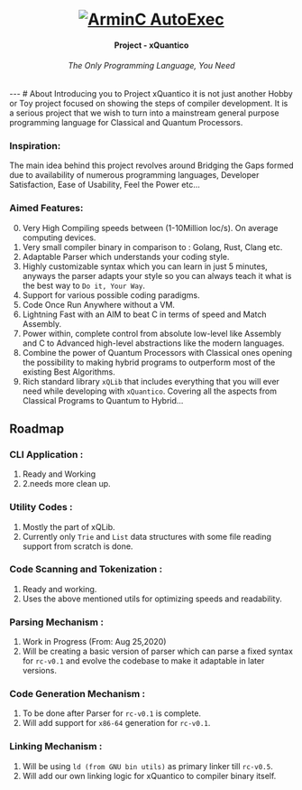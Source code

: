 <h1 align="center">
  <br>
  <a href="https://github.com/InTacht-OSS-Foundation/xQuantico"><img src="https://github.com/InTacht-OSS-Foundation/xQuantico/blob/master/resources/xQLogo.jpg" alt="ArminC AutoExec"></a>
</h1>

<h4 align="center">Project - xQuantico</h4>
<h6 align="center">The Only Programming Language, You Need</h6>
---
# About
Introducing you to Project xQuantico it is not just another Hobby or Toy project focused on showing the steps of compiler development. It is a serious project that we wish to turn into a mainstream general purpose programming language for Classical and Quantum Processors.

### Inspiration:
The main idea behind this project revolves around Bridging the Gaps formed due to availability of numerous programming languages, Developer Satisfaction, Ease of Usability, Feel the Power etc...
### Aimed Features:

0. Very High Compiling speeds between (1-10Million loc/s). On average computing devices.
1. Very small compiler binary in comparison to : Golang, Rust, Clang etc.
2. Adaptable Parser which understands your coding style.
3. Highly customizable syntax which you can learn in just 5 minutes, anyways the parser adapts your style so you can always teach it what is the best way to `Do it, Your Way`.
4. Support for various possible coding paradigms.
5. Code Once Run Anywhere without a VM.
6. Lightning Fast with an AIM to beat C in terms of speed and Match Assembly.
7. Power within, complete control from absolute low-level like Assembly and C to Advanced high-level abstractions like the modern languages.
8. Combine the power of Quantum Processors with Classical ones opening the possibility to making hybrid programs to outperform most of the existing Best Algorithms.
9. Rich standard library `xQLib` that includes everything that you will ever need while developing with `xQuantico`. Covering all the aspects from Classical Programs to Quantum to Hybrid...

## Roadmap
### CLI Application :
  1. Ready and Working
  2. 2.needs more clean up.

### Utility Codes :
  1. Mostly the part of xQLib.
  2. Currently only `Trie` and `List` data structures with some file reading support from scratch is done.

### Code Scanning and Tokenization :
  1. Ready and working.
  2. Uses the above mentioned utils for optimizing speeds and readability.

### Parsing Mechanism :
  1. Work in Progress (From: Aug 25,2020)
  2. Will be creating a basic version of parser which can parse a fixed syntax for `rc-v0.1` and evolve the codebase to make it adaptable in later versions.

### Code Generation Mechanism :
  1. To be done after Parser for `rc-v0.1` is complete.
  2. Will add support for `x86-64` generation for `rc-v0.1`.

### Linking Mechanism :
  1. Will be using `ld (from GNU bin utils)` as primary linker till `rc-v0.5`.
  2. Will add our own linking logic for xQuantico to compiler binary itself.